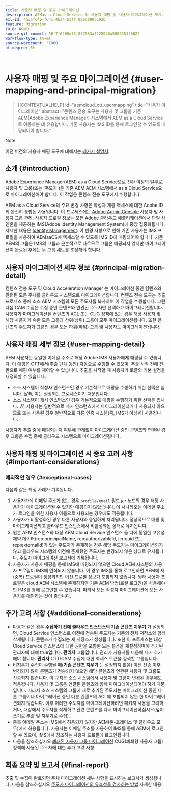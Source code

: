 ```yaml
---
title: 사용자 매핑 및 주요 마이그레이션
description: AEMas a Cloud Service 의 사용자 매핑 및 사용자 마이그레이션 개요.
exl-id: 4a35fc46-f641-46a4-b3ff-080d090c593b
feature: Migration
role: Admin
source-git-commit: 90f7f6209df5f837583a7225940a5984551f6622
workflow-type: tm+mt
source-wordcount: '1060'
ht-degree: 5%

---
```


# 사용자 매핑 및 주요 마이그레이션 {#user-mapping-and-principal-migration}

>[!CONTEXTUALHELP]
>id="aemcloud_ctt_usermapping"
>title="사용자 마이그레이션"
>abstract="콘텐츠 전송 도구는 사용자 및 그룹을 기존 AEM(Adobe Experience Manager) 시스템에서 AEM as a Cloud Service로 이동하는 데 유용합니다. 기존 사용자는 IMS ID를 통해 로그인할 수 있도록 매핑되어야 합니다."

>[!NOTE]
>이전 버전의 사용자 매핑 도구에 대해서는 [레거시 설명서](/help/journey-migration/content-transfer-tool/user-mapping-tool-legacy/considerations-user-mapping-tool-legacy.md).

## 소개 {#introduction}

Adobe Experience Manager(AEM) as a Cloud Service으로 전환 여정의 일부로, 사용자 및 그룹(또는 &#39;주도자&#39;)은 기존 AEM AEM 시스템에서 as a Cloud Service으로 마이그레이션해야 합니다. 이 작업은 콘텐츠 전송 도구에서 수행합니다.

AEM as a Cloud Service의 주요 변경 사항은 작성자 계층 액세스에 대한 Adobe ID의 완전히 통합된 사용입니다. 이 프로세스에는 [Adobe Admin Console](https://helpx.adobe.com/kr/enterprise/using/admin-console.html) 사용자 및 사용자 그룹 관리. 사용자 프로필 정보는 모든 Adobe 클라우드 애플리케이션에서 단일 사인온을 제공하는 IMS(Adobe Identity Management System)에 중앙 집중화됩니다. 자세한 내용은 [Identity Management](https://experienceleague.adobe.com/docs/experience-manager-cloud-service/content/overview/what-is-new-and-different.html#identity-management). 이 변경 사항으로 인해 기존 사용자는 IMS 프로필을 사용하여 AEMaaCS에 액세스할 수 있도록 IMS ID에 매핑되어야 합니다. 기존 AEM의 그룹은 IMS의 그룹과 근본적으로 다르므로 그룹은 매핑되지 않지만 마이그레이션이 완료된 후에는 두 그룹 세트를 조정해야 합니다.

## 사용자 마이그레이션 세부 정보 {#principal-migration-detail}

컨텐츠 전송 도구 및 Cloud Acceleration Manager 는 마이그레이션 중인 컨텐츠와 관련된 모든 주체를 클라우드 시스템으로 마이그레이션합니다. 컨텐츠 전송 도구는 추출 프로세스 중에 소스 AEM 시스템의 모든 주도자를 복사하여 이 작업을 수행합니다. 그런 다음 CAM 수집은 수집 중인 콘텐츠와 연관된 주도자만 선택하고 마이그레이션합니다. 사용자가 마이그레이션된 컨텐츠의 ACL 또는 CUG 정책에 있는 경우 해당 사용자 및 해당 사용자가 속한 모든 그룹과 상위(상위) 그룹이 모두 마이그레이션됩니다. 또한 콘텐츠의 주도자가 그룹인 경우 모든 하위(하위) 그룹 및 사용자도 마이그레이션됩니다.

## 사용자 매핑 세부 정보 {#user-mapping-detail}

AEM 사용자는 동일한 이메일 주소로 해당 Adobe IMS 사용자에게 매핑될 수 있습니다. 이 매핑은 CTT에서(추출 단계 동안) 자동으로 수행할 수 있으며, 추출 시작 전에 전환으로 매핑 여부를 제어할 수 있습니다. 추출을 시작할 때 사용자가 토글의 기본 설정을 재정의할 수 있습니다.

* 소스 시스템이 작성자 인스턴스인 경우 기본적으로 매핑을 수행하기 위한 선택은 입니다. _날짜_, 이는 권장되는 프로세스이기 때문입니다.
* 소스 시스템이 게시 인스턴스인 경우 기본적으로 매핑을 수행하기 위한 선택은 입니다. _끔_, 사용자는 일반적으로 게시 인스턴스에서 마이그레이션되거나 사용되지 않으므로 또는 사용된 경우 일반적으로 다른 인증 시스템(즉, IMS가 아님)이 사용됩니다.

사용자가 추출 중에 매핑되는지 여부에 관계없이 마이그레이션 중인 콘텐츠와 연결된 경우 그룹은 수집 중에 클라우드 시스템으로 마이그레이션됩니다.

## 사용자 매핑 및 마이그레이션 시 중요 고려 사항 {#important-considerations}

### 예외적인 경우 {#exceptional-cases}

다음과 같은 특정 사례가 기록됩니다.

1. 사용자가에 이메일 주소가 없는 경우 `profile/email` 필드 *jcr* 노드의 경우 해당 사용자가 마이그레이션될 수 있지만 매핑되지 않았습니다. 이 시나리오는 이메일 주소가 로그인을 위한 사용자 이름으로 사용되는 경우에도 적용됩니다.
2. 사용자가 비활성화된 경우 다른 사용자와 동일하게 처리됩니다. 정상적으로 매핑 및 마이그레이션되고 클라우드 인스턴스에서 비활성화된 상태로 유지됩니다.
3. 원본 AEM 인스턴스와 대상 AEM Cloud Service 인스턴스 둘 다에 동일한 고유성 제약 데이터(rep:principalName, rep:authorizableId, jcr:uuid 또는 rep:externalId)가 있는 주도자가 존재하는 경우 해당 주도자는 마이그레이션되지 않고 클라우드 시스템의 이전에 존재했던 주도자는 변경되지 않은 상태로 유지됩니다. 주도자 마이그레이션 보고서에 기록됩니다.
4. 사용자가 사용자 매핑을 통해 IMS에 매핑되지 않으면 Cloud AEM 시스템의 사용자 프로필이 IMS에 인식되지 않습니다. 이 경우 IMS를 통해 로그인하면 AEM에 새(중복) 프로필이 생성되지만 이전 프로필 정보가 포함되지 않습니다. 원래 사용자 프로필은 cloud AEM 시스템에 존재하지만 기존 AEM 방법(로컬 로그인)을 사용해야만 IMS를 통해 로그인할 수 있습니다. 따라서 모든 작성자 마이그레이션에 모든 사용자를 매핑하는 것이 좋습니다.

## 추가 고려 사항 {#additional-considerations}

* 다음과 같은 경우 **수집하기 전에 클라우드 인스턴스의 기존 콘텐츠 지우기** 가 설정되면, Cloud Service 인스턴스로 이전에 전송된 주도자는 기존의 전체 저장소와 함께 삭제됩니다. 콘텐츠가 수집되는 새 저장소가 생성됩니다. 또한 이 프로세스는 대상 Cloud Service 인스턴스에 대한 권한을 포함한 모든 설정을 재설정하며에 추가된 관리자에 대해 true입니다. **관리자** 그룹입니다. 관리자 사용자를 다음에 다시 추가해야 합니다. **관리자** CTT/CAM 수집에 대한 액세스 토큰을 검색할 그룹입니다.
* 비지우기 수집이 수행될 때(**기존 콘텐츠 지우기** 는 설정되지 않음) 이전 전송 이후 변경되지 않아 콘텐츠가 전송되지 않으면 해당 콘텐츠와 연관된 사용자 및 그룹도 전송되지 않습니다. 이 규칙은 소스 시스템에서 사용자 및 그룹이 변경된 경우에도 적용됩니다. 사용자 및 그룹은 연결된 콘텐츠와 함께 마이그레이션되어야 하기 때문입니다. 따라서 소스 시스템의 그룹에 새로 추가된 주도자는 마이그레이션 중인 다른 그룹이나 마이그레이션 중인 다른 컨텐츠의 ACL에 포함되지 않는 한 마이그레이션되지 않습니다. 이후 이러한 주도자를 마이그레이션하려면 패키지 사용을 고려하거나, 대상에서 주도자를 삭제하고 관련 콘텐츠를 다시 마이그레이션하십시오(덮어쓰기로 추출 및 지우기로 수집).
* 중복 이메일 주소는 IMS에서 허용되지 않지만 AEM(온-프레미스 및 클라우드 모두)에서 허용됩니다. 사용자는 이메일 주소를 사용하여 IMS를 통해 AEM에 로그인할 수 있으며, IMS에서 참조하는 사용자 프로필에 로그인됩니다.
* 다음을 참조하십시오 [폐쇄된 사용자 그룹 마이그레이션](/help/journey-migration/content-transfer-tool/using-content-transfer-tool/closed-user-groups-migration.md) CUG(폐쇄형 사용자 그룹) 정책에 사용된 주도자에 대한 추가 고려 사항.

## 최종 요약 및 보고서 {#final-report}

추출 및 수집이 완료되면 주체 마이그레이션 세부 사항을 표시하는 보고서가 생성됩니다. 다음을 참조하십시오 [주도자 마이그레이션의 유효성을 검사하는 방법](/help/journey-migration/content-transfer-tool/using-content-transfer-tool/validating-content-transfers.md#how-to-validate-principal-migration) 자세한 내용.
